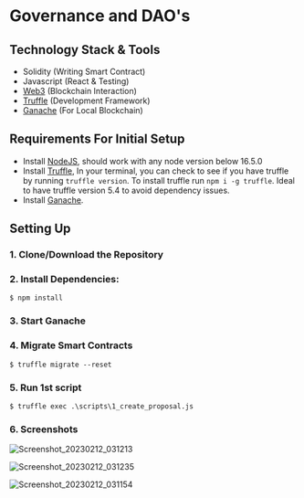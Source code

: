 # Governance and DAO's

## Technology Stack & Tools

- Solidity (Writing Smart Contract)
- Javascript (React & Testing)
- [Web3](https://web3js.readthedocs.io/en/v1.5.2/) (Blockchain Interaction)
- [Truffle](https://www.trufflesuite.com/docs/truffle/overview) (Development Framework)
- [Ganache](https://www.trufflesuite.com/ganache) (For Local Blockchain)

## Requirements For Initial Setup
- Install [NodeJS](https://nodejs.org/en/), should work with any node version below 16.5.0
- Install [Truffle](https://www.trufflesuite.com/docs/truffle/overview), In your terminal, you can check to see if you have truffle by running `truffle version`. To install truffle run `npm i -g truffle`. Ideal to have truffle version 5.4 to avoid dependency issues.
- Install [Ganache](https://www.trufflesuite.com/ganache).

## Setting Up
### 1. Clone/Download the Repository

### 2. Install Dependencies:
`$ npm install`

### 3. Start Ganache

### 4. Migrate Smart Contracts
`$ truffle migrate --reset`

### 5. Run 1st script
`$ truffle exec .\scripts\1_create_proposal.js`

### 6. Screenshots

![Screenshot_20230212_031213](https://user-images.githubusercontent.com/78133084/218282599-9114d1fc-f075-4050-9112-8295814d5810.png)

![Screenshot_20230212_031235](https://user-images.githubusercontent.com/78133084/218282620-004136d6-f104-4186-b7ef-f672b3f13d68.png)

![Screenshot_20230212_031154](https://user-images.githubusercontent.com/78133084/218282629-99f88ad8-fa20-42e5-9070-ac8a52772546.png)

